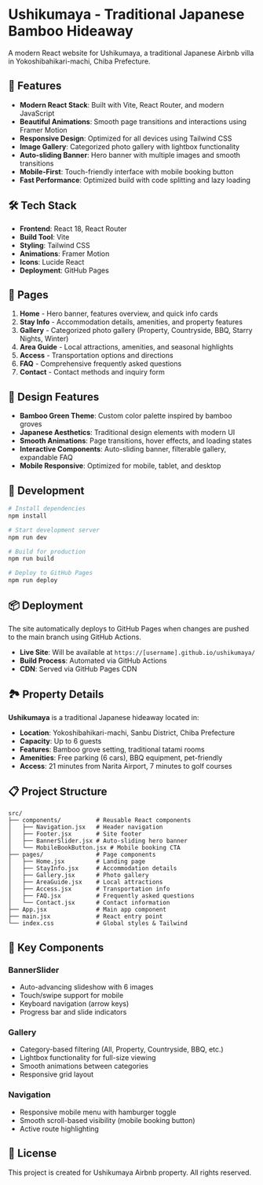 # Ushikumaya - Traditional Japanese Bamboo Hideaway

A modern React website for Ushikumaya, a traditional Japanese Airbnb villa in Yokoshibahikari-machi, Chiba Prefecture.

## 🚀 Features

- **Modern React Stack**: Built with Vite, React Router, and modern JavaScript
- **Beautiful Animations**: Smooth page transitions and interactions using Framer Motion
- **Responsive Design**: Optimized for all devices using Tailwind CSS
- **Image Gallery**: Categorized photo gallery with lightbox functionality
- **Auto-sliding Banner**: Hero banner with multiple images and smooth transitions
- **Mobile-First**: Touch-friendly interface with mobile booking button
- **Fast Performance**: Optimized build with code splitting and lazy loading

## 🛠 Tech Stack

- **Frontend**: React 18, React Router
- **Build Tool**: Vite
- **Styling**: Tailwind CSS
- **Animations**: Framer Motion
- **Icons**: Lucide React
- **Deployment**: GitHub Pages

## 📱 Pages

1. **Home** - Hero banner, features overview, and quick info cards
2. **Stay Info** - Accommodation details, amenities, and property features
3. **Gallery** - Categorized photo gallery (Property, Countryside, BBQ, Starry Nights, Winter)
4. **Area Guide** - Local attractions, amenities, and seasonal highlights
5. **Access** - Transportation options and directions
6. **FAQ** - Comprehensive frequently asked questions
7. **Contact** - Contact methods and inquiry form

## 🎨 Design Features

- **Bamboo Green Theme**: Custom color palette inspired by bamboo groves
- **Japanese Aesthetics**: Traditional design elements with modern UI
- **Smooth Animations**: Page transitions, hover effects, and loading states
- **Interactive Components**: Auto-sliding banner, filterable gallery, expandable FAQ
- **Mobile Responsive**: Optimized for mobile, tablet, and desktop

## 🚀 Development

```bash
# Install dependencies
npm install

# Start development server
npm run dev

# Build for production
npm run build

# Deploy to GitHub Pages
npm run deploy
```

## 📦 Deployment

The site automatically deploys to GitHub Pages when changes are pushed to the main branch using GitHub Actions.

- **Live Site**: Will be available at `https://[username].github.io/ushikumaya/`
- **Build Process**: Automated via GitHub Actions
- **CDN**: Served via GitHub Pages CDN

## 🏞 Property Details

**Ushikumaya** is a traditional Japanese hideaway located in:
- **Location**: Yokoshibahikari-machi, Sanbu District, Chiba Prefecture
- **Capacity**: Up to 6 guests
- **Features**: Bamboo grove setting, traditional tatami rooms
- **Amenities**: Free parking (6 cars), BBQ equipment, pet-friendly
- **Access**: 21 minutes from Narita Airport, 7 minutes to golf courses

## 📋 Project Structure

```
src/
├── components/          # Reusable React components
│   ├── Navigation.jsx   # Header navigation
│   ├── Footer.jsx       # Site footer
│   ├── BannerSlider.jsx # Auto-sliding hero banner
│   └── MobileBookButton.jsx # Mobile booking CTA
├── pages/               # Page components
│   ├── Home.jsx         # Landing page
│   ├── StayInfo.jsx     # Accommodation details
│   ├── Gallery.jsx      # Photo gallery
│   ├── AreaGuide.jsx    # Local attractions
│   ├── Access.jsx       # Transportation info
│   ├── FAQ.jsx          # Frequently asked questions
│   └── Contact.jsx      # Contact information
├── App.jsx              # Main app component
├── main.jsx             # React entry point
└── index.css            # Global styles & Tailwind
```

## 🎯 Key Components

### BannerSlider
- Auto-advancing slideshow with 6 images
- Touch/swipe support for mobile
- Keyboard navigation (arrow keys)
- Progress bar and slide indicators

### Gallery
- Category-based filtering (All, Property, Countryside, BBQ, etc.)
- Lightbox functionality for full-size viewing
- Smooth animations between categories
- Responsive grid layout

### Navigation
- Responsive mobile menu with hamburger toggle
- Smooth scroll-based visibility (mobile booking button)
- Active route highlighting

## 📄 License

This project is created for Ushikumaya Airbnb property. All rights reserved.